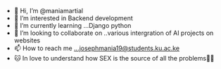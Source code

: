 - 👋 Hi, I’m @maniamartial
- 👀 I’m interested in Backend development
- 🌱 I’m currently learning ...Django python
- 💞️ I’m looking to collaborate on ..various intergration of AI projects on websites
- 📫 How to reach me ...josephmania19@students.ku.ac.ke
- 🐱‍ In love to understand how SEX is the source of all the problems🤣🤣
